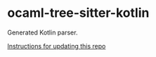 # ocaml-tree-sitter-kotlin

Generated Kotlin parser.

[Instructions for updating this repo](https://github.com/returntocorp/ocaml-tree-sitter-languages/blob/master/doc/release.md)

